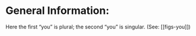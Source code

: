 # General Information:

Here the first “you” is plural; the second “you” is singular. (See: [[figs-you]])